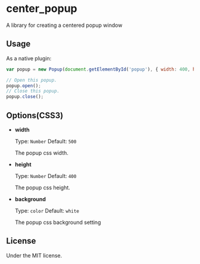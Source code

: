 # center_popup
A library for creating a centered popup window

## Usage

As a native plugin:

```js
var popup = new Popup(document.getElementById('popup'), { width: 400, height: 300 });

// Open this popup.
popup.open();
// Close this popup.
popup.close();
```

## Options(CSS3)

- **width**

  Type: `Number` Default: `500`

  The popup css width.

- **height**

  Type: `Number` Default: `400`

  The popup css height.
  
- **background**

  Type: `color` Default: `white`

  The popup css background setting

## License

Under the MIT license.
